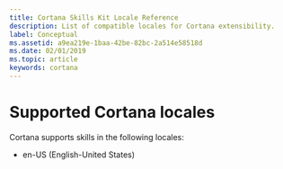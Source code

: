 ```yaml
---
title: Cortana Skills Kit Locale Reference
description: List of compatible locales for Cortana extensibility.
label: Conceptual
ms.assetid: a9ea219e-1baa-42be-82bc-2a514e58518d
ms.date: 02/01/2019
ms.topic: article
keywords: cortana
---
```


# Supported Cortana locales

Cortana supports skills in the following locales:

- en-US (English-United States)
